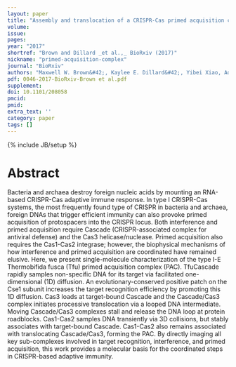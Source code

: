 ```yaml
---
layout: paper
title: "Assembly and translocation of a CRISPR-Cas primed acquisition complex "
volume:
issue:
pages:
year: "2017"
shortref: "Brown and Dillard _et al.,_ BioRxiv (2017)"
nickname: "primed-acquisition-complex"
journal: "BioRxiv"
authors: "Maxwell W. Brown&#42;, Kaylee E. Dillard&#42;, Yibei Xiao, Adam Dolan, Erik Hernandez, Samuel Dahlhauser, Yoori Kim, Logan R. Myler, Eric Anslyn, Ailong Ke, and Ilya J. Finkelstein (&#42; co-first authors)"
pdf: 0046-2017-BioRxiv-Brown et al.pdf
supplement:
doi: 10.1101/208058
pmcid:
pmid:
extra_text: ''
category: paper
tags: []
---
```

{% include JB/setup %}

# Abstract

Bacteria and archaea destroy foreign nucleic acids by mounting an RNA-based CRISPR-Cas adaptive immune response. In type I CRISPR-Cas systems, the most frequently found type of CRISPR in bacteria and archaea, foreign DNAs that trigger efficient immunity can also provoke primed acquisition of protospacers into the CRISPR locus. Both interference and primed acquisition require Cascade (CRISPR-associated complex for antiviral defense) and the Cas3 helicase/nuclease. Primed acquisition also requires the Cas1-Cas2 integrase; however, the biophysical mechanisms of how interference and primed acquisition are coordinated have remained elusive. Here, we present single-molecule characterization of the type I-E Thermobifida fusca (Tfu) primed acquisition complex (PAC). TfuCascade rapidly samples non-specific DNA for its target via facilitated one-dimensional (1D) diffusion. An evolutionary-conserved positive patch on the Cse1 subunit increases the target recognition efficiency by promoting this 1D diffusion. Cas3 loads at target-bound Cascade and the Cascade/Cas3 complex initiates processive translocation via a looped DNA intermediate. Moving Cascade/Cas3 complexes stall and release the DNA loop at protein roadblocks. Cas1-Cas2 samples DNA transiently via 3D collisions, but stably associates with target-bound Cascade. Cas1-Cas2 also remains associated with translocating Cascade/Cas3, forming the PAC. By directly imaging all key sub-complexes involved in target recognition, interference, and primed acquisition, this work provides a molecular basis for the coordinated steps in CRISPR-based adaptive immunity.

